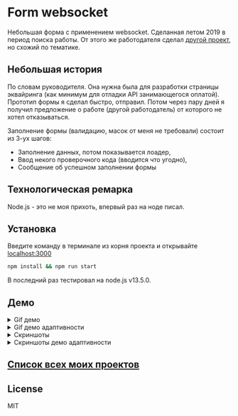 # Form websocket

Небольшая форма с применением websocket. Сделанная летом 2019 в период поиска работы. От этого же работодателя сделал [другой проект][MailCheck], но схожий по тематике. 
## Небольшая история
По словам руководителя. Она нужна была для разработки страницы эквайринга (как минимум для отладки API занимающегося оплатой). Прототип формы я сделал быстро, отправил. Потом через пару дней я
 получил предложение о работе (другой работодатель) от которого не хотел отказываться.
 
Заполнение формы (валидацию, масок от меня не требовали) состоит из 3-ух шагов: 
  - Заполнение данных, потом показывается лоадер, 
  - Ввод некого проверочного кода (вводится что угодно),
  - Сообщение об успешном заполнении формы

## Технологическая ремарка
Node.js - это не моя прихоть, впервый раз на ноде писал.

## Установка
Введите команду в терминале из корня проекта и открывайте [localhost:3000][localhost]
```bash
npm install && npm run start
```
В последний раз тестировал на node.js v13.5.0.
## Демо

<details>
  <summary>Gif демо</summary>
  
  ![gif demo][GifDemo]
</details>

<details>
  <summary>Gif демо адаптивности</summary>
  
  ![gif adaptive demo][GifAdaptiveDemo]
</details>

<details>
  <summary>Скриншоты</summary>
  
  ![first step screenshot][FirstStep]
  
  ![second step screenshot][SecondStep]
  
  ![third step screenshot][ThirdStep]
  
  ![fourth step screenshot][FourthStep]
</details>

<details>
  <summary>Скриншоты демо адаптивности</summary>
  
  ![xl][XL]
  
  ![lg][LG]
  
  ![md][MD]
  
  ![xs][XS]
</details>

## [Список всех моих проектов][ListAllMyProject]

License
----
MIT

[ListAllMyProject]:<https://github.com/iebrosalin/all_public_projects>

[MailCheck]:<https://github.com/iebrosalin/public_web/tree/backend/pure_php/mail_check>

[GifDemo]:<https://github.com/iebrosalin/public_web/blob/backend/pure_php/form_websocket/descriptions/demo.gif>
[GifAdaptiveDemo]:<https://github.com/iebrosalin/public_web/blob/frontend/form_websocket/descriptions/adaptive_demo.gif>

[FirstStep]:<https://github.com/iebrosalin/public_web/blob/backend/pure_php/form_websocket/descriptions/first_step.png>
[SecondStep]:<https://github.com/iebrosalin/public_web/blob/backend/pure_php/form_websocket/descriptions/second_step.png>
[ThirdStep]:<https://github.com/iebrosalin/public_web/blob/backend/pure_php/form_websocket/descriptions/third_step.png>
[FourthStep]:<https://github.com/iebrosalin/public_web/blob/backend/pure_php/form_websocket/descriptions/fourth_step.png>

[XL]:<https://github.com/iebrosalin/public_web/blob/frontend/form_websocket/descriptions/xl.png>
[LG]:<https://github.com/iebrosalin/public_web/blob/frontend/form_websocket/descriptions/lg.png>
[MD]:<https://github.com/iebrosalin/public_web/blob/frontend/form_websocket/descriptions/md.png>
[XS]:<https://github.com/iebrosalin/public_web/blob/frontend/form_websocket/descriptions/xs.png>

[localhost]:<http://localhost:3000>
